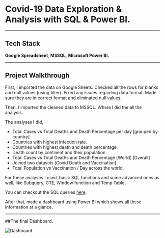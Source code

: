 # Covid-19 Data Exploration & Analysis with SQL & Power BI.
---
## Tech Stack
**Google Spreadsheet**, **MSSQL**, **Microsoft Power BI.**

---

## Project Walkthrough
First, I imported the data on Google Sheets. Checked all the rows for blanks and null values (using filter). Fixed any issues regarding data format. Made sure they are in correct format and eliminated null values.

Then, I imported the cleaned data to MSSQL. Where I did the all the analysis.

The analyses I did, 

*  Total Cases vs Total Deaths and Death Percentage per day [grouped by country]
* Countries with highest infection rate.
* Countries with highest death and death percentage.
* Death count by continent and their population.
*  Total Cases vs Total Deaths and Death Percentage [World] [Overall]
* Joined two datasets [Covid Death and Vaccination]
* Total Population vs Vaccination / Day across the world.

For these analyses I used, basic SQL functions and some advanced ones as well, like Subquery, CTE, Window function and Temp Table.

You can checkout the SQL queries [here](https://github.com/true-B0T/Covid-19-Data-Exploration/blob/main/Sql%20Files/COVID%20Data%20Exploration%20using%20SQL.sql).


After that, made a dashboard using Power BI which shows all these information at a glance. 

--- 
##The final Dashboard.

![Dashboard](https://github.com/HMA-Rahman/Covid-19-Data-Exploration/tree/18649e279920462afc15522e06daaf84a7dfc4e4/Screenshots)

